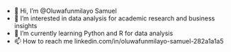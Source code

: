 - 👋 Hi, I’m @Oluwafunmilayo Samuel
- 👀 I’m interested in data analysis for academic research and business insights
- 🌱 I’m currently learning Python and R for data analysis
- 📫 How to reach me linkedin.com/in/oluwafunmilayo-samuel-282a1a1a5

<!---
Phumeee/Phumeee is a ✨ special ✨ repository because its `README.md` (this file) appears on your GitHub profile.
You can click the Preview link to take a look at your changes.
--->
